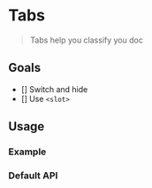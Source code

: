 # Tabs

> Tabs help you classify you doc

## Goals

 * [] Switch and hide
 * [] Use `<slot>`


## Usage

### Example

### Default API
